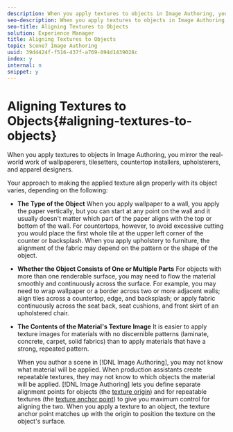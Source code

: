 ```yaml
---
description: When you apply textures to objects in Image Authoring, you mirror the real-world work of wallpaperers, tilesetters, countertop installers, upholsterers, and apparel designers.
seo-description: When you apply textures to objects in Image Authoring, you mirror the real-world work of wallpaperers, tilesetters, countertop installers, upholsterers, and apparel designers.
seo-title: Aligning Textures to Objects
solution: Experience Manager
title: Aligning Textures to Objects
topic: Scene7 Image Authoring
uuid: 39d4424f-f516-437f-a769-094d1439028c
index: y
internal: n
snippet: y
---
```


# Aligning Textures to Objects{#aligning-textures-to-objects}

When you apply textures to objects in Image Authoring, you mirror the real-world work of wallpaperers, tilesetters, countertop installers, upholsterers, and apparel designers.

Your approach to making the applied texture align properly with its object varies, depending on the following:

* **The Type of the Object** When you apply wallpaper to a wall, you apply the paper vertically, but you can start at any point on the wall and it usually doesn't matter which part of the paper aligns with the top or bottom of the wall. For countertops, however, to avoid excessive cutting you would place the first whole tile at the upper left corner of the counter or backsplash. When you apply upholstery to furniture, the alignment of the fabric may depend on the pattern or the shape of the object.

* **Whether the Object Consists of One or Multiple Parts** For objects with more than one renderable surface, you may need to flow the material smoothly and continuously across the surface. For example, you may need to wrap wallpaper or a border across two or more adjacent walls; align tiles across a countertop, edge, and backsplash; or apply fabric continuously across the seat back, seat cushions, and front skirt of an upholstered chair.

* **The Contents of the Material's Texture Image** It is easier to apply texture images for materials with no discernible patterns (laminate, concrete, carpet, solid fabrics) than to apply materials that have a strong, repeated pattern.

  When you author a scene in [!DNL Image Authoring], you may not know what material will be applied. When production assistants create repeatable textures, they may not know to which objects the material will be applied. [!DNL Image Authoring] lets you define separate alignment points for objects (the [texture origin](../../c-vat-rend-pg/c-vat-work-text/c-vat-abt-origin.md#concept-643d030b62fd42a5bf3ce4e4ab9a3a47)) and for repeatable textures (the [texture anchor point](../../c-vat-rend-pg/c-vat-work-text/t-vat-text-anchor-pt.md#task-b74408a9bc9641a090d89e8966e4587b)) to give you maximum control for aligning the two. When you apply a texture to an object, the texture anchor point matches up with the origin to position the texture on the object's surface.

